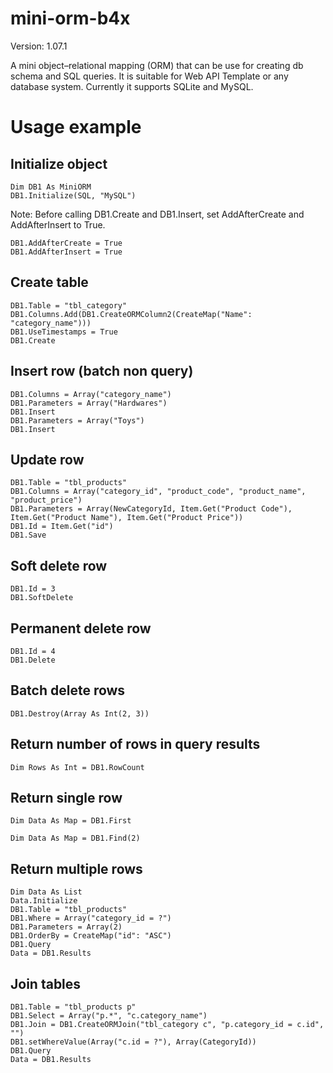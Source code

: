 # mini-orm-b4x
Version: 1.07.1

A mini object–relational mapping (ORM) that can be use for creating db schema and SQL queries.
It is suitable for Web API Template or any database system.
Currently it supports SQLite and MySQL.

# Usage example

## Initialize object
```
Dim DB1 As MiniORM
DB1.Initialize(SQL, "MySQL")
```

Note: Before calling DB1.Create and DB1.Insert, set AddAfterCreate and AddAfterInsert to True.
```
DB1.AddAfterCreate = True
DB1.AddAfterInsert = True
```

## Create table
```
DB1.Table = "tbl_category"
DB1.Columns.Add(DB1.CreateORMColumn2(CreateMap("Name": "category_name")))
DB1.UseTimestamps = True
DB1.Create
```

## Insert row (batch non query)
```
DB1.Columns = Array("category_name")
DB1.Parameters = Array("Hardwares")
DB1.Insert
DB1.Parameters = Array("Toys")
DB1.Insert
```

## Update row
```
DB1.Table = "tbl_products"
DB1.Columns = Array("category_id", "product_code", "product_name", "product_price")
DB1.Parameters = Array(NewCategoryId, Item.Get("Product Code"), Item.Get("Product Name"), Item.Get("Product Price"))
DB1.Id = Item.Get("id")
DB1.Save
```

## Soft delete row
```
DB1.Id = 3
DB1.SoftDelete
```

## Permanent delete row
```
DB1.Id = 4
DB1.Delete
```

## Batch delete rows
```
DB1.Destroy(Array As Int(2, 3))
```

## Return number of rows in query results
```
Dim Rows As Int = DB1.RowCount
```

## Return single row
```
Dim Data As Map = DB1.First
```
```
Dim Data As Map = DB1.Find(2)
```

## Return multiple rows
```
Dim Data As List
Data.Initialize
DB1.Table = "tbl_products"
DB1.Where = Array("category_id = ?")
DB1.Parameters = Array(2)
DB1.OrderBy = CreateMap("id": "ASC")
DB1.Query
Data = DB1.Results
```

## Join tables
```
DB1.Table = "tbl_products p"
DB1.Select = Array("p.*", "c.category_name")
DB1.Join = DB1.CreateORMJoin("tbl_category c", "p.category_id = c.id", "")
DB1.setWhereValue(Array("c.id = ?"), Array(CategoryId))
DB1.Query
Data = DB1.Results
```
